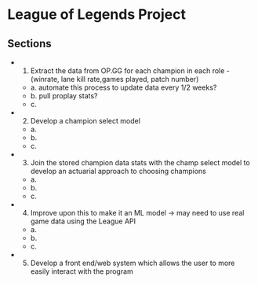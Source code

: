 # League of Legends Project

## Sections
- 1. Extract the data from OP.GG for each champion in each role - (winrate, lane kill rate,games played, patch number)
    - a. automate this process to update data every 1/2 weeks?
    - b. pull proplay stats?
    - c.
- 2. Develop a champion select model
    - a.
    - b.
    - c.
- 3. Join the stored champion data stats with the champ select model to develop an actuarial approach to choosing champions
    - a.
    - b.
    - c.
- 4. Improve upon this to make it an ML model -> may need to use real game data using the League API
    - a.
    - b.
    - c.
- 5. Develop a front end/web system which allows the user to more easily interact with the program
